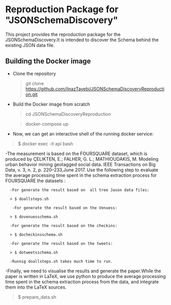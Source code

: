 # Reproduction Package for "JSONSchemaDiscovery"
This project provides the reproduction package for 
the JSONSchemaDiscovery.It is intended to discover the
Schema behind the existing JSON data file.

## Building the Docker image
- Clone the repository
  > git clone https://github.com/ilnazTayebi/JSONSchemaDiscoveryReproduction.git
- Build the Docker image from scratch
  > cd JSONSchemaDiscoveryReproduction

  > docker-compose up

 - Now, we can get an interactive shell of the running docker service:

  > $ docker exec -it api  bash
  
  -The measurement is based on the FOURSQUARE dataset, which is produced by ÇELIKTEN, E.; FALHER, G. L.; MATHIOUDAKIS, M. Modeling urban behavior mining geotagged social data. IEEE Transactions on Big Data, v. 3, n. 2, p. 220–233,June 2017. Use the following step to evaluate the average processing time spent in the schema extraction process for FOURSQUARE the datasets :
      
      -For generate the result based on  all tree Jason data files:
      
      > $ doallsteps.sh

       -For generate the result based on the Venuess:

      > $ dovenuesschema.sh

      -For generate the result based on the checkins:

      > $ docheckinsschema.sh

      -For generate the result based on the tweets:

      > $ dotweetsschema.sh
      
      -Runnig doallsteps.sh takes much time to run.

  -Finally, we need to visualise the results and generate the paper.While the paper is written in LaTeX, we use python to
  produce  the average processing time spent in the schema extraction process from the data, and integrate them into the LaTeX sources.

  > $ prepare_data.sh
   